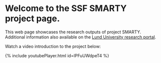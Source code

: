 # Welcome to the SSF SMARTY project page.

This web page showcases the research outputs of project SMARTY.
Additional information also available on the [Lund University research portal](https://portal.research.lu.se/sv/projects/s%C3%A4kra-mjukvaruuppdateringar-f%C3%B6r-den-smarta-staden).

Watch a video introduction to the project below:

{% include youtubePlayer.html id=lPFuUWdpeT4 %}
